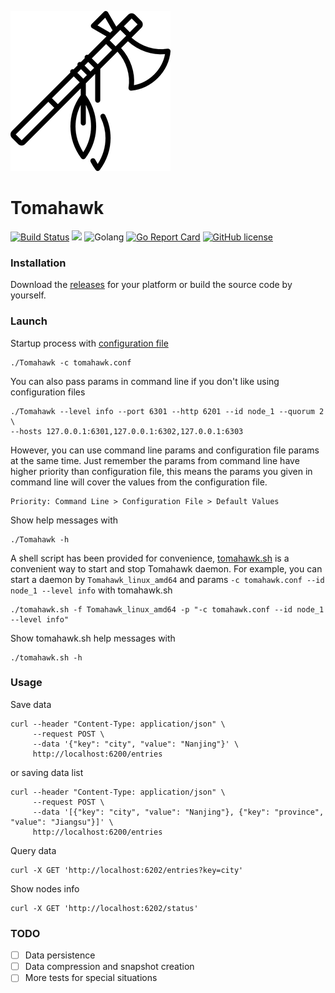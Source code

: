 [![logo](logo.png)](https://github.com/RitterHou/Tomahawk)

# Tomahawk

[![Build Status](https://travis-ci.org/RitterHou/Tomahawk.svg?branch=master)](https://travis-ci.org/RitterHou/Tomahawk)
![](https://img.shields.io/github/tag/RitterHou/Tomahawk.svg)
![Golang](https://img.shields.io/badge/golang-1.12.5-blue.svg)
[![Go Report Card](https://goreportcard.com/badge/github.com/RitterHou/Tomahawk)](https://goreportcard.com/report/github.com/RitterHou/Tomahawk)
[![GitHub license](https://img.shields.io/github/license/RitterHou/Tomahawk)](https://github.com/RitterHou/Tomahawk/blob/master/LICENSE)

### Installation

Download the [releases](https://github.com/RitterHou/Tomahawk/releases/latest) for your platform or build the source code by yourself.

### Launch

Startup process with [configuration file](https://github.com/RitterHou/Tomahawk/blob/master/tools/tomahawk.conf)

    ./Tomahawk -c tomahawk.conf

You can also pass params in command line if you don't like using configuration files

    ./Tomahawk --level info --port 6301 --http 6201 --id node_1 --quorum 2 \
    --hosts 127.0.0.1:6301,127.0.0.1:6302,127.0.0.1:6303

However, you can use command line params and configuration file params at the same time. Just remember the params from command line have higher priority than configuration file, this means the params you given in command line will cover the values from the configuration file.

    Priority: Command Line > Configuration File > Default Values

Show help messages with

    ./Tomahawk -h

A shell script has been provided for convenience, [tomahawk.sh](https://github.com/RitterHou/Tomahawk/blob/master/tools/tomahawk.sh) is a convenient way to start and stop Tomahawk daemon.  For example, you can start a daemon by `Tomahawk_linux_amd64` and params `-c tomahawk.conf --id node_1 --level info` with tomahawk.sh

    ./tomahawk.sh -f Tomahawk_linux_amd64 -p "-c tomahawk.conf --id node_1 --level info"
    
Show tomahawk.sh help messages with

    ./tomahawk.sh -h

### Usage

Save data

    curl --header "Content-Type: application/json" \
         --request POST \
         --data '{"key": "city", "value": "Nanjing"}' \
         http://localhost:6200/entries
         
or saving data list

    curl --header "Content-Type: application/json" \
         --request POST \
         --data '[{"key": "city", "value": "Nanjing"}, {"key": "province", "value": "Jiangsu"}]' \
         http://localhost:6200/entries
         
Query data

    curl -X GET 'http://localhost:6202/entries?key=city'
    
Show nodes info

    curl -X GET 'http://localhost:6202/status'
    
### TODO

- [ ] Data persistence
- [ ] Data compression and snapshot creation
- [ ] More tests for special situations
